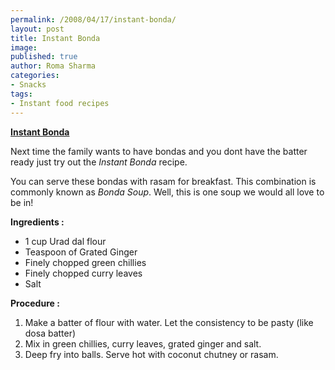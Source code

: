 ```yaml
--- 
permalink: /2008/04/17/instant-bonda/
layout: post
title: Instant Bonda
image: 
published: true
author: Roma Sharma
categories: 
- Snacks
tags:
- Instant food recipes
---
```

<span style="text-decoration:underline;"><strong>Instant Bonda</strong></span>

Next time the family wants to have bondas and you dont have the batter ready just try out the <em>Instant Bonda</em> recipe.

You can serve these bondas with rasam for breakfast. This combination is commonly known as <em>Bonda Soup</em>. Well, this is one soup we would all love to be in!

<strong>Ingredients :</strong>
<ul>
	<li>1 cup Urad dal flour</li>
	<li>Teaspoon of Grated Ginger</li>
	<li>Finely chopped green chillies</li>
	<li>Finely chopped curry leaves</li>
	<li>Salt</li>
</ul>
<strong>Procedure :</strong>
<ol>
	<li> Make a batter of flour with water. Let the consistency to be pasty (like dosa batter)</li>
	<li>Mix in green chillies, curry leaves, grated ginger and salt.</li>
	<li>Deep fry into balls. Serve hot with coconut chutney or rasam.</li>
</ol>

